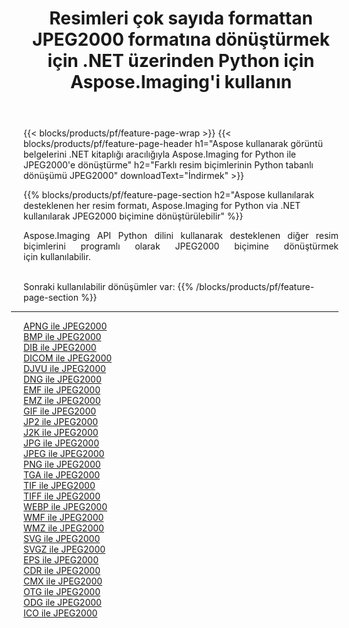 ﻿---
title: Resimleri çok sayıda formattan JPEG2000 formatına dönüştürmek için .NET üzerinden Python için Aspose.Imaging'i kullanın 
weight: 3920
url: /tr/python-net/conversion/to/jpeg2000 
lang: tr
langdirlevel: 2
locales: zh-hans,ja,it,ru,de,es,fr,nl,id,lt,pl,pt,vi,tr,ko,zh-hant,ar,hi,th,sv,cs,uk,he
description: Aspose.Imaging for Python via .NET library kullanarak çeşitli formatları JPEG2000 formatına dönüştürebilirsiniz.
---

{{< blocks/products/pf/feature-page-wrap >}}
{{< blocks/products/pf/feature-page-header h1="Aspose kullanarak görüntü belgelerini .NET kitaplığı aracılığıyla Aspose.Imaging for Python ile JPEG2000'e dönüştürme" h2="Farklı resim biçimlerinin Python tabanlı dönüşümü JPEG2000" downloadText="İndirmek" >}}


{{% blocks/products/pf/feature-page-section  h2="Aspose kullanılarak desteklenen her resim formatı, Aspose.Imaging for Python via .NET kullanılarak JPEG2000 biçimine dönüştürülebilir" %}}
<p align=justify>Aspose.Imaging API Python dilini kullanarak desteklenen diğer resim biçimlerini programlı olarak JPEG2000 biçimine dönüştürmek için kullanılabilir.</p>
<br/>
Sonraki kullanılabilir dönüşümler var:
{{% /blocks/products/pf/feature-page-section %}}
<div class="container-fluid productfamilypage bg-gray">
    <div class="convertypes bg-gray agp-content section">
        <div class="container">
		<hr style="margin-left:-20px;"/>
		<div class="row other-converters">
		    <div class='col-md-2 other-converter remove-lp remove-rp'><a href="/imaging/tr/python-net/conversion/apng-to-jpeg2000" >APNG ile JPEG2000</a></div>
<div class='col-md-2 other-converter remove-lp remove-rp'><a href="/imaging/tr/python-net/conversion/bmp-to-jpeg2000" >BMP ile JPEG2000</a></div>
<div class='col-md-2 other-converter remove-lp remove-rp'><a href="/imaging/tr/python-net/conversion/dib-to-jpeg2000" >DIB ile JPEG2000</a></div>
<div class='col-md-2 other-converter remove-lp remove-rp'><a href="/imaging/tr/python-net/conversion/dicom-to-jpeg2000" >DICOM ile JPEG2000</a></div>
<div class='col-md-2 other-converter remove-lp remove-rp'><a href="/imaging/tr/python-net/conversion/djvu-to-jpeg2000" >DJVU ile JPEG2000</a></div>
<div class='col-md-2 other-converter remove-lp remove-rp'><a href="/imaging/tr/python-net/conversion/dng-to-jpeg2000" >DNG ile JPEG2000</a></div>
<div class='col-md-2 other-converter remove-lp remove-rp'><a href="/imaging/tr/python-net/conversion/emf-to-jpeg2000" >EMF ile JPEG2000</a></div>
<div class='col-md-2 other-converter remove-lp remove-rp'><a href="/imaging/tr/python-net/conversion/emz-to-jpeg2000" >EMZ ile JPEG2000</a></div>
<div class='col-md-2 other-converter remove-lp remove-rp'><a href="/imaging/tr/python-net/conversion/gif-to-jpeg2000" >GIF ile JPEG2000</a></div>
<div class='col-md-2 other-converter remove-lp remove-rp'><a href="/imaging/tr/python-net/conversion/jp2-to-jpeg2000" >JP2 ile JPEG2000</a></div>
<div class='col-md-2 other-converter remove-lp remove-rp'><a href="/imaging/tr/python-net/conversion/j2k-to-jpeg2000" >J2K ile JPEG2000</a></div>
<div class='col-md-2 other-converter remove-lp remove-rp'><a href="/imaging/tr/python-net/conversion/jpg-to-jpeg2000" >JPG ile JPEG2000</a></div>
<div class='col-md-2 other-converter remove-lp remove-rp'><a href="/imaging/tr/python-net/conversion/jpeg-to-jpeg2000" >JPEG ile JPEG2000</a></div>
<div class='col-md-2 other-converter remove-lp remove-rp'><a href="/imaging/tr/python-net/conversion/png-to-jpeg2000" >PNG ile JPEG2000</a></div>
<div class='col-md-2 other-converter remove-lp remove-rp'><a href="/imaging/tr/python-net/conversion/tga-to-jpeg2000" >TGA ile JPEG2000</a></div>
<div class='col-md-2 other-converter remove-lp remove-rp'><a href="/imaging/tr/python-net/conversion/tif-to-jpeg2000" >TIF ile JPEG2000</a></div>
<div class='col-md-2 other-converter remove-lp remove-rp'><a href="/imaging/tr/python-net/conversion/tiff-to-jpeg2000" >TIFF ile JPEG2000</a></div>
<div class='col-md-2 other-converter remove-lp remove-rp'><a href="/imaging/tr/python-net/conversion/webp-to-jpeg2000" >WEBP ile JPEG2000</a></div>
<div class='col-md-2 other-converter remove-lp remove-rp'><a href="/imaging/tr/python-net/conversion/wmf-to-jpeg2000" >WMF ile JPEG2000</a></div>
<div class='col-md-2 other-converter remove-lp remove-rp'><a href="/imaging/tr/python-net/conversion/wmz-to-jpeg2000" >WMZ ile JPEG2000</a></div>
<div class='col-md-2 other-converter remove-lp remove-rp'><a href="/imaging/tr/python-net/conversion/svg-to-jpeg2000" >SVG ile JPEG2000</a></div>
<div class='col-md-2 other-converter remove-lp remove-rp'><a href="/imaging/tr/python-net/conversion/svgz-to-jpeg2000" >SVGZ ile JPEG2000</a></div>
<div class='col-md-2 other-converter remove-lp remove-rp'><a href="/imaging/tr/python-net/conversion/eps-to-jpeg2000" >EPS ile JPEG2000</a></div>
<div class='col-md-2 other-converter remove-lp remove-rp'><a href="/imaging/tr/python-net/conversion/cdr-to-jpeg2000" >CDR ile JPEG2000</a></div>
<div class='col-md-2 other-converter remove-lp remove-rp'><a href="/imaging/tr/python-net/conversion/cmx-to-jpeg2000" >CMX ile JPEG2000</a></div>
<div class='col-md-2 other-converter remove-lp remove-rp'><a href="/imaging/tr/python-net/conversion/otg-to-jpeg2000" >OTG ile JPEG2000</a></div>
<div class='col-md-2 other-converter remove-lp remove-rp'><a href="/imaging/tr/python-net/conversion/odg-to-jpeg2000" >ODG ile JPEG2000</a></div>
<div class='col-md-2 other-converter remove-lp remove-rp'><a href="/imaging/tr/python-net/conversion/ico-to-jpeg2000" >ICO ile JPEG2000</a></div>
                </div>
        </div>
    </div>
</div>
<br/>


